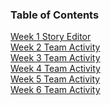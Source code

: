 
### Table of Contents
 [Week 1 Story Editor](./weekOne/story_editor.html) <br/>
 [Week 2 Team Activity](./weekTwo/ta02.html) <br/>
 [Week 3 Team Activity](./weekThree/ta03.html) <br/>
 [Week 4 Team Activity](./weekFour/ta04.html) <br/>
 [Week 5 Team Activity](./weekFive/hiking-complete.html)<br/>
 [Week 6 Team Activity](./weekSix/index.html)
